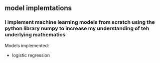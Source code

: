 ## model implemtations

### I implement machine learning models from scratch using the python library numpy to increase my understanding of teh underlying mathematics

Models implemented:
* logistic regression